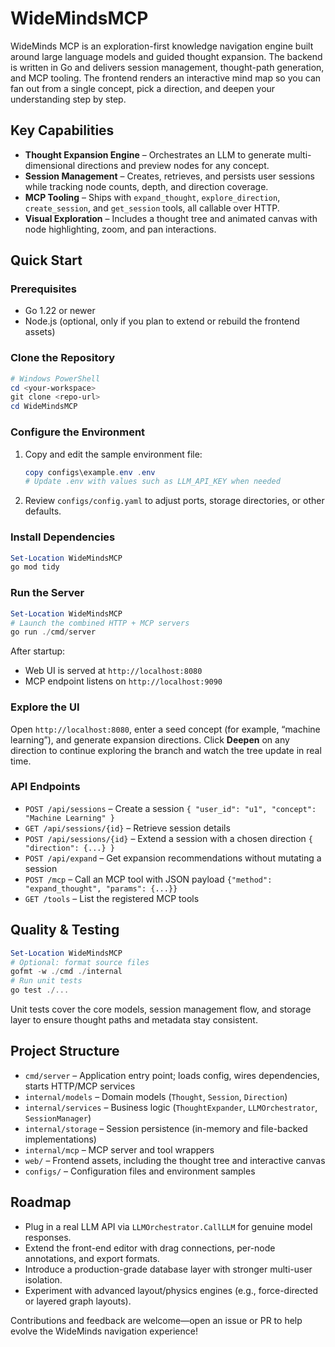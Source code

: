 # WideMindsMCP

WideMinds MCP is an exploration-first knowledge navigation engine built around large language models and guided thought expansion. The backend is written in Go and delivers session management, thought-path generation, and MCP tooling. The frontend renders an interactive mind map so you can fan out from a single concept, pick a direction, and deepen your understanding step by step.

## Key Capabilities

- **Thought Expansion Engine** – Orchestrates an LLM to generate multi-dimensional directions and preview nodes for any concept.
- **Session Management** – Creates, retrieves, and persists user sessions while tracking node counts, depth, and direction coverage.
- **MCP Tooling** – Ships with `expand_thought`, `explore_direction`, `create_session`, and `get_session` tools, all callable over HTTP.
- **Visual Exploration** – Includes a thought tree and animated canvas with node highlighting, zoom, and pan interactions.

## Quick Start

### Prerequisites

- Go 1.22 or newer
- Node.js (optional, only if you plan to extend or rebuild the frontend assets)

### Clone the Repository

```powershell
# Windows PowerShell
cd <your-workspace>
git clone <repo-url>
cd WideMindsMCP
```

### Configure the Environment

1. Copy and edit the sample environment file:

   ```powershell
   copy configs\example.env .env
   # Update .env with values such as LLM_API_KEY when needed
   ```

2. Review `configs/config.yaml` to adjust ports, storage directories, or other defaults.

### Install Dependencies

```powershell
Set-Location WideMindsMCP
go mod tidy
```

### Run the Server

```powershell
Set-Location WideMindsMCP
# Launch the combined HTTP + MCP servers
go run ./cmd/server
```

After startup:
- Web UI is served at `http://localhost:8080`
- MCP endpoint listens on `http://localhost:9090`

### Explore the UI

Open `http://localhost:8080`, enter a seed concept (for example, “machine learning”), and generate expansion directions. Click **Deepen** on any direction to continue exploring the branch and watch the tree update in real time.

### API Endpoints

- `POST /api/sessions` – Create a session `{ "user_id": "u1", "concept": "Machine Learning" }`
- `GET /api/sessions/{id}` – Retrieve session details
- `POST /api/sessions/{id}` – Extend a session with a chosen direction `{ "direction": {...} }`
- `POST /api/expand` – Get expansion recommendations without mutating a session
- `POST /mcp` – Call an MCP tool with JSON payload `{"method": "expand_thought", "params": {...}}`
- `GET /tools` – List the registered MCP tools

## Quality & Testing

```powershell
Set-Location WideMindsMCP
# Optional: format source files
gofmt -w ./cmd ./internal
# Run unit tests
go test ./...
```

Unit tests cover the core models, session management flow, and storage layer to ensure thought paths and metadata stay consistent.

## Project Structure

- `cmd/server` – Application entry point; loads config, wires dependencies, starts HTTP/MCP services
- `internal/models` – Domain models (`Thought`, `Session`, `Direction`)
- `internal/services` – Business logic (`ThoughtExpander`, `LLMOrchestrator`, `SessionManager`)
- `internal/storage` – Session persistence (in-memory and file-backed implementations)
- `internal/mcp` – MCP server and tool wrappers
- `web/` – Frontend assets, including the thought tree and interactive canvas
- `configs/` – Configuration files and environment samples

## Roadmap

- Plug in a real LLM API via `LLMOrchestrator.CallLLM` for genuine model responses.
- Extend the front-end editor with drag connections, per-node annotations, and export formats.
- Introduce a production-grade database layer with stronger multi-user isolation.
- Experiment with advanced layout/physics engines (e.g., force-directed or layered graph layouts).

Contributions and feedback are welcome—open an issue or PR to help evolve the WideMinds navigation experience!
